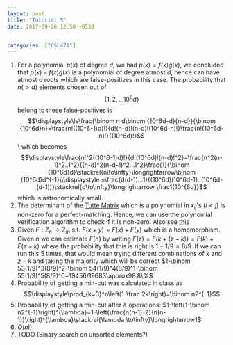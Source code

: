 ```yaml
---
layout: post
title: "Tutorial 5"
date: 2017-09-26 12:50 +0530


categories: ["CSL471"]
---
```

1. For a polynomial $p(x)$ of degree $d$, we had $p(x)=f(x)g(x)$, we concluded that $p(x)-f(x)g(x)$ is a polynomial of degree atmost $d$, hence can have atmost $d$ roots which are false-positives in this case. The probability that $n(>d)$ elements chosen out of $$\{1,2,\ldots10^6d\}$$ belong to these false-positives is
$$\displaystyle\le\frac{\binom n d\binom {10^6d-d}{n-d}}{\binom {10^6d}n}=\frac{n!((10^6-1)d)!}{d!(n-d)!(n-d)!(10^6d-n)!}\frac{n!(10^6d-n)!}{(10^6d)!}$$\\
which becomes $$\displaystyle\frac{n!^2((10^6-1)d)!}{d!(10^6d)!(n-d)!^2}=\frac{n^2(n-1)^2..1^2}{(n-d)^2(n-d-1)^2...1^2}\frac{1}{\binom {10^6d}d}\stackrel{n\to\infty}\longrightarrow\binom {10^6d}d^{-1}\\\displaystyle
=\frac{d(d-1)...1}{(10^6d)(10^6d-1)..(10^6d-(d-1))}\stackrel{d\to\infty}\longrightarrow \frac1{10^{6d}}$$ which is astronomically small.
2. The determinant of the [Tutte Matrix](https://en.wikipedia.org/wiki/Tutte_matrix) which is a polynomial in $x_{ij}$'s $(i<j)$ is non-zero for a perfect-matching. Hence, we can use the polynomial verification algorithm to check if it is non-zero. Also see [this](http://www.imsc.res.in/~meena/matching/lecture7.pdf)
3. Given $F:{\mathbb Z_n}\to{\mathbb Z_m}$ s.t. $F(x+y)=F(x)+F(y)$ which is a homomorphism. Given $n$ we can estimate $F(n)$ by writing $F(z)=F(k+(z-k))=F(k)+F(z-k)$ where the probability that this is right is $1-1/9=8/9$. If we can run this 5 times, that would mean trying different combinations of $k$ and $z-k$ and taking the majority which will be correct $1-\binom 53(1/9)^3(8/9)^2-\binom 54(1/9)^4(8/9)^1-\binom 55(1/9)^5(8/9)^0=19456/19683\approx98.8\%$
4. Probability of getting a min-cut was calculated in class as $$\displaystyle\prod_{k=3}^n\left(1-\frac 2k\right)=\binom n2^{-1}$$
5. Probability of getting a min-cut after $\lambda$ operations: $1-\left(1-\binom n2^{-1}\right)^{\lambda}=1-\left(\frac{n(n-1)-2}{n(n-1)}\right)^{\lambda}\stackrel{\lambda \to\infty}\longrightarrow1$
6. $O(n!)$
7. TODO (Binary search on unsorted elements?)
